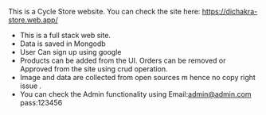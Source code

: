 This is a Cycle Store  website. 
You can check the site here: https://dichakra-store.web.app/
* This is a full stack web site.
* Data is saved in Mongodb 
* User Can sign up using google 
* Products can be added from the UI. Orders can be removed or Approved from the site using crud operation.  
* Image and data are collected from open sources m hence no copy right issue . 
* You can check the Admin functionality using 
Email:admin@admin.com
pass:123456
